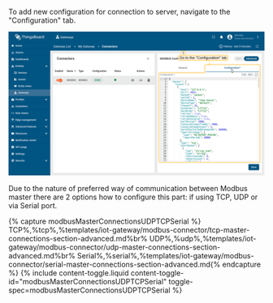 To add new configuration for connection to server, navigate to the "Configuration" tab.

![image](/images/gateway/modbus-connector/add-new-server-connection-advanced-1-ce.png)

Due to the nature of preferred way of communication between Modbus master there are 2 options how to configure this part: if using TCP, UDP or via Serial port.

{% capture modbusMasterConnectionsUDPTCPSerial %}
TCP<small></small>%,%tcp%,%templates/iot-gateway/modbus-connector/tcp-master-connections-section-advanced.md%br%
UDP<small></small>%,%udp%,%templates/iot-gateway/modbus-connector/udp-master-connections-section-advanced.md%br%
Serial<small></small>%,%serial%,%templates/iot-gateway/modbus-connector/serial-master-connections-section-advanced.md{% endcapture %}
{% include content-toggle.liquid content-toggle-id="modbusMasterConnectionsUDPTCPSerial" toggle-spec=modbusMasterConnectionsUDPTCPSerial %}